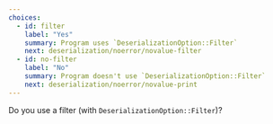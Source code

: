 ```yaml
---
choices:
  - id: filter
    label: "Yes"
    summary: Program uses `DeserializationOption::Filter`
    next: deserialization/noerror/novalue-filter
  - id: no-filter
    label: "No"
    summary: Program doesn't use `DeserializationOption::Filter`
    next: deserialization/noerror/novalue-print
---
```


Do you use a filter (with `DeserializationOption::Filter`)?